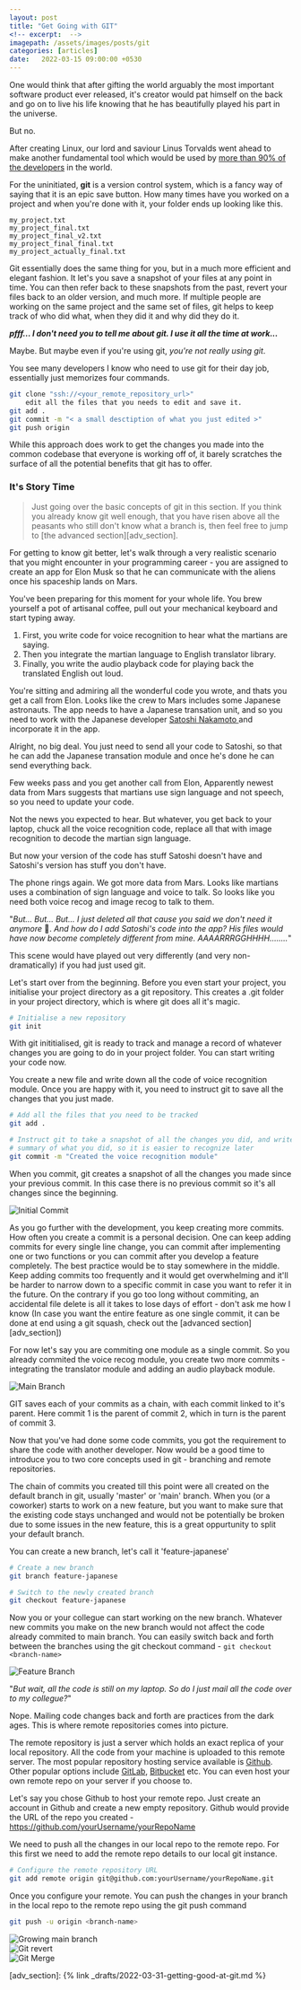 ```yaml
---
layout: post
title: "Get Going with GIT"
<!-- excerpt:  -->
imagepath: /assets/images/posts/git
categories: [articles]
date:   2022-03-15 09:00:00 +0530
---
```


One would think that after gifting the world arguably the most important 
software product ever released, it's creator would pat himself on the back and
go on to live his life knowing that he has beautifully played his part in the
universe.

But no.

After creating Linux, our lord and saviour Linus Torvalds went ahead to make
another fundamental tool which would be used by [more than 90% of the
developers][1] in the world.

For the uninitiated, **git** is a version control system, which is a fancy way
of saying that it is an epic save button. How many times have you worked on a
project and when you're done with it, your folder ends up looking like this.

```
my_project.txt
my_project_final.txt
my_project_final_v2.txt
my_project_final_final.txt
my_project_actually_final.txt
```

Git essentially does the same thing for you, but in a much more efficient and
elegant fashion. It let's you save a snapshot of your files at any point in
time. You can then refer back to these snapshots from the past, revert your
files back to an older version, and much more. If multiple people are working
on the same project and the same set of files, git helps to keep track of who
did what, when they did it and why did they do it.  

_**pfff... I don't need you to tell me about git. I use it all the time at
work...**_

Maybe. But maybe even if you're using git, _you're not really using git_.

You see many developers I know who need to use git for their day job,
essentially just memorizes four commands.
```bash
git clone "ssh://<your_remote_repository_url>"
    edit all the files that you needs to edit and save it.
git add .
git commit -m "< a small desctiption of what you just edited >"
git push origin
```

While this approach does work to get the changes you made into the common
codebase that everyone is working off of, it barely scratches the surface of
all the potential benefits that git has to offer.

### <a name="storytime">It's Story Time</a> 

> Just going over the basic concepts of git in this section. If you think you
> already know git well enough, that you have risen above all the peasants who
> still don't know what a branch is, then feel free to jump to [the advanced
> section][adv_section].

For getting to know git better, let's walk through a very realistic scenario
that you might encounter in your programming career - you are assigned to
create an app for Elon Musk so that he can communicate with the aliens once
his spaceship lands on Mars. 

You've been preparing for this moment for your whole life. You brew yourself a
pot of artisanal coffee, pull out your mechanical keyboard and start typing
away.

1. First, you write code for voice recognition to hear what the martians are
   saying.
2. Then you integrate the martian language to English translator library.
3. Finally, you write the audio playback code for playing back the translated
   English out loud.

You're sitting and admiring all the wonderful code you wrote, and thats you get
a call from Elon. Looks like the crew to Mars includes some Japanese astronauts.
The app needs to have a Japanese transation unit, and so you need to work with
the Japanese developer [ Satoshi Nakamoto ][2] and incorporate it in the app.

Alright, no big deal. You just need to send all your code to Satoshi, so that he
can add the Japanese transation module and once he's done he can send everything
back.

Few weeks pass and you get another call from Elon, Apparently newest data from
Mars suggests that martians use sign language and not speech, so you need to update
your code.

Not the news you expected to hear. But whatever, you get back to your
laptop, chuck all the voice recognition code, replace all that with image
recognition to decode the martian sign language.

But now your version of the code has stuff Satoshi doesn't have and Satoshi's
version has stuff you don't have.

The phone rings again. We got more data from Mars. Looks like martians uses a
combination of sign language and voice to talk. So looks like you need both voice
recog and image recog to talk to them.

"_But... But... But... I just deleted all that cause you said we don't need it
anymore_ 🥺. _And how do I add Satoshi's code into the app? His files would have
now become completely different from mine. AAAARRRGGHHHH........_"

This scene would have played out very differently (and very non-dramatically) if
you had just used git.

Let's start over from the beginning. Before you even start your project, you
initialise your project directory as a git repository. This creates a .git folder
in your project directory, which is where git does all it's magic.

```bash
# Initialise a new repository
git init
```

With git inititialised, git is ready to track and manage a record of whatever
changes you are going to do in your project folder. You can start writing your
code now. 

You create a new file and write down all the code of voice recognition module.
Once you are happy with it, you need to instruct git to save all the changes
that you just made.

```bash
# Add all the files that you need to be tracked
git add .

# Instruct git to take a snapshot of all the changes you did, and write a brief
# summary of what you did, so it is easier to recognize later
git commit -m "Created the voice recognition module"
```

When you commit, git creates a snapshot of all the changes you made since your
previous commit. In this case there is no previous commit so it's all changes
since the beginning.

<div class="blog-git-img">
<img class="blog-git-1" src="{{ page.imagepath }}/1_initial_commit.png" alt="Initial Commit"/>
</div>

As you go further with the development, you keep creating more commits. How
often you create a commit is a personal decision. One can keep adding commits
for every single line change, you can commit after implementing one or two
functions or you can commit after you develop a feature completely. The best
practice would be to stay somewhere in the middle. Keep adding commits too
frequently and it would get overwhelming and it'll be harder to narrow down to a
specific commit in case you want to refer it in the future. On the contrary if
you go too long without commiting, an accidental file delete is all it takes to
lose days of effort - don't ask me how I know (In case you want the entire
feature as one single commit, it can be done at end using a git squash, check
out the [advanced section][adv_section])

For now let's say you are commiting one module as a single commit. So you
already commited the voice recog module, you create two more commits - integrating
the translator module and adding an audio playback module.

<div class="blog-git-img">
<img class="blog-git-1" src="{{ page.imagepath }}/2_main_branch.png" alt="Main Branch"/>
</div>

GIT saves each of your commits as a chain, with each commit linked to it's
parent. Here commit 1 is the parent of commit 2, which in turn is the parent of
commit 3.

Now that you've had done some code commits, you got the requirement to share the
code with another developer. Now would be a good time to introduce you to two
core concepts used in git - branching and remote repositories.

The chain of commits you created till this point were all created on the default
branch in git, usually 'master' or 'main' branch. When you (or a coworker)
starts to work on a new feature, but you want to make sure that the existing
code stays unchanged and would not be potentially be broken due to some issues
in the new feature, this is a great oppurtunity to split your default branch.

You can create a new branch, let's call it 'feature-japanese'

```bash
# Create a new branch
git branch feature-japanese

# Switch to the newly created branch
git checkout feature-japanese
```

Now you or your collegue can start working on the new branch. Whatever new
commits you make on the new branch would not affect the code already commited to
main branch. You can easily switch back and forth between the branches using the
git  checkout command - `git checkout <branch-name>`

<div class="blog-git-img">
<img class="blog-git-2" src="{{ page.imagepath }}/3_feauture_branch.png" alt="Feature Branch"/>
</div>

"_But wait, all the code is still on my laptop. So do I just mail all the code
over to my collegue?_"

Nope. Mailing code changes back and forth are practices from the dark ages. This
is where remote repositories comes into picture. 

The remote repository is just a server which holds an exact replica of
your local repository. All the code from your machine is uploaded to this
remote server. The most popular repository hosting service available is
[Github](https://github.com). Other popular options include [GitLab](https://gitlab.com/),
[Bitbucket](https://bitbucket.org/) etc. You can even host your own remote repo
on your server if you choose to.

Let's say you chose Github to host your remote repo. Just create an account in
Github and create a new empty repository. Github would provide the URL of the
repo you created - https://github.com/yourUsername/yourRepoName

We need to push all the changes in our local repo to the remote repo. For this
first we need to add the remote repo details to our local git instance.

```bash
# Configure the remote repository URL
git add remote origin git@github.com:yourUsername/yourRepoName.git
```

Once you configure your remote. You can push the changes in your branch in the 
local repo to the remote repo using the git push command
```bash
git push -u origin <branch-name>
```

<div class="blog-git-img">
<img class="blog-git-2" src="{{ page.imagepath }}/4_main_grows.png" alt="Growing main branch"/>
</div>

<div class="blog-git-img">
<img class="blog-git-2" src="{{ page.imagepath }}/5_git_revert.png" alt="Git revert"/>
</div>

<div class="blog-git-img">
<img class="blog-git-2" src="{{ page.imagepath }}/6_git_merge.png" alt="Git Merge"/>
</div>


[1]: https://insights.stackoverflow.com/survey/2021#section-most-popular-technologies-other-tools
[2]: https://en.wikipedia.org/wiki/Satoshi_Nakamoto
[storytime]: #the_concepts
<!-- TODO: Give proper relative URL here -->
<!-- [adv_section]: {{ site.url }}/blog/git-advanced -->
[adv_section]: {% link _drafts/2022-03-31-getting-good-at-git.md %}
